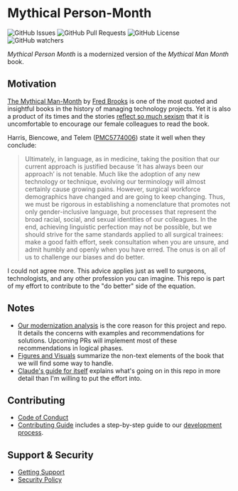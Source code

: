 # Mythical Person-Month

![GitHub Issues](https://img.shields.io/github/issues/chicks-net/mythical_person_month)
![GitHub Pull Requests](https://img.shields.io/github/issues-pr/chicks-net/mythical_person_month)
![GitHub License](https://img.shields.io/github/license/chicks-net/mythical_person_month)
![GitHub watchers](https://img.shields.io/github/watchers/chicks-net/mythical_person_month)

_Mythical Person Month_ is a modernized version of the _Mythical Man Month_ book.

## Motivation

[The Mythical Man-Month](https://en.wikipedia.org/wiki/The_Mythical_Man-Month)
by [Fred Brooks](https://en.wikipedia.org/wiki/Fred_Brooks)
is one of the most quoted and insightful books in the history of managing
technology projects.  Yet it is also a product of its times and the stories
[reflect so much sexism](https://psychsafety.com/psychological-safety-66-the-mythical-man-month/)
that it is uncomfortable to encourage our female colleagues to read the book.

Harris, Biencowe, and Telem
([PMC5774006](https://pmc.ncbi.nlm.nih.gov/articles/PMC5774006/))
state it well when they conclude:

> Ultimately, in language, as in medicine, taking the position that our current approach is
> justified because ‘it has always been our approach’ is not tenable. Much like the adoption of
> any new technology or technique, evolving our terminology will almost certainly cause
> growing pains. However, surgical workforce demographics have changed and are going to
> keep changing. Thus, we must be rigorous in establishing a nomenclature that promotes not
> only gender-inclusive language, but processes that represent the broad racial, social, and
> sexual identities of our colleagues. In the end, achieving linguistic perfection may not be
> possible, but we should strive for the same standards applied to all surgical trainees: make a
> good faith effort, seek consultation when you are unsure, and admit humbly and openly
> when you have erred. The onus is on all of us to challenge our biases and do better.

I could not agree more.  This advice applies just as well to surgeons,
technologists, and any other profession you can imagine.  This repo is
part of my effort to contribute to the "do better" side of the equation.

## Notes

- [Our modernization analysis](Modernization_Analysis.md) is the core reason
  for this project and repo.  It details the concerns with examples and
  recommendations for solutions.  Upcoming PRs will implement most of
  these recommendations in logical phases.
- [Figures and Visuals](Figures_and_Visuals.md) summarize the non-text
  elements of the book that we will find some way to handle.
- [Claude's guide for itself](CLAUDE.md) explains what's going on in this
  repo in more detail than I'm willing to put the effort into.

## Contributing

- [Code of Conduct](.github/CODE_OF_CONDUCT.md)
- [Contributing Guide](.github/CONTRIBUTING.md) includes a step-by-step guide to our
  [development process](.github/CONTRIBUTING.md#development-process).

## Support & Security

- [Getting Support](.github/SUPPORT.md)
- [Security Policy](.github/SECURITY.md)
